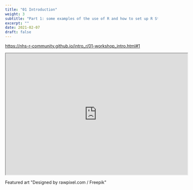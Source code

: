 ```yaml
---
title: "01 Introduction"
weight: 3
subtitle: "Part 1: some examples of the use of R and how to set up R Studio"
excerpt: ""
date: 2021-02-07
draft: false
---
```


https://nhs-r-community.github.io/intro_r/01-workshop_intro.html#1

<iframe src="https://nhs-r-community.github.io/intro_r/01-workshop_intro.html#1" width="600" height="400" loading="lazy" allowfullscreen></iframe> <script>fitvids('.shareagain', {players: 'iframe'});</script>

Featured art "Designed by rawpixel.com / Freepik"
